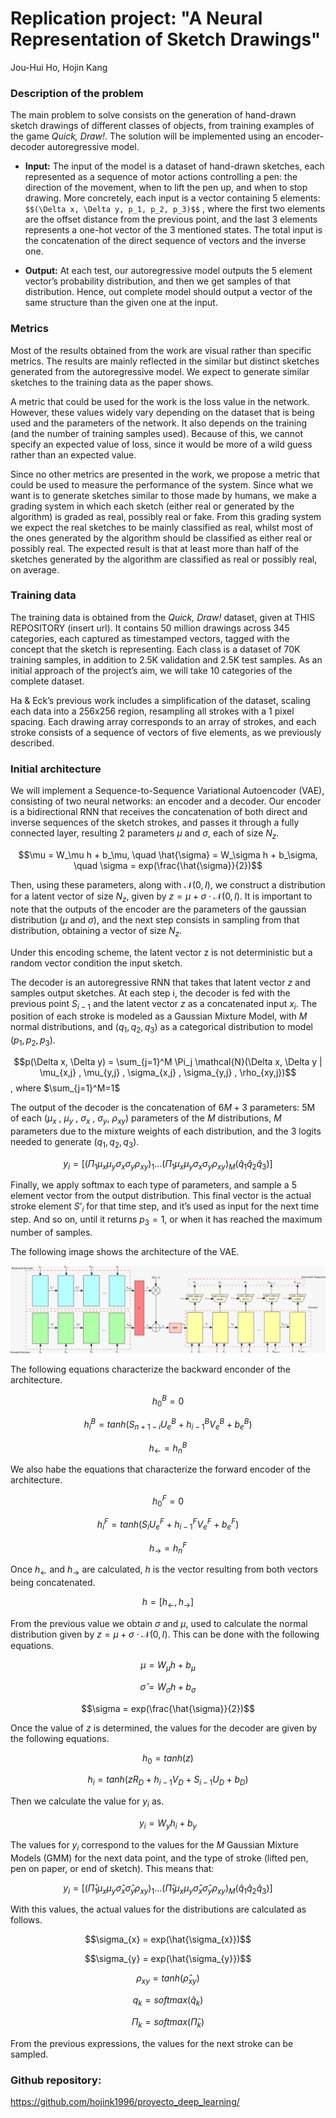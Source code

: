 <script src="https://polyfill.io/v3/polyfill.min.js?features=es6"></script>
<script id="MathJax-script" async src="https://cdn.jsdelivr.net/npm/mathjax@3/es5/tex-mml-chtml.js"></script>
  
  
# Replication project: "A Neural Representation of Sketch Drawings"  
  
Jou-Hui Ho, Hojin Kang  
  
  
### Description of the problem  
  
The main problem to solve consists on the generation of hand-drawn sketch drawings of different classes of objects, from training examples of the game <i>Quick, Draw!</i>. The solution will be implemented using an encoder-decoder autoregressive model.  
  
- <b>Input:</b> The input of the model is a dataset of hand-drawn sketches, each represented as a sequence of motor actions controlling a pen: the direction of the movement, when to lift the pen up, and when to stop drawing. More concretely, each input is a vector containing 5 elements:   
`$$(\Delta x, \Delta y, p_1, p_2, p_3)$$` , where the first two elements are the offset distance from the previous point, and the last 3 elements represents a one-hot vector of the 3 mentioned states. The total input is the concatenation of the direct sequence of vectors and the inverse one.  
  
- <b>Output:</b> At each test, our autoregressive model outputs the 5 element vector’s probability distribution, and then we get samples of that distribution. Hence, out complete model should output a vector of the same structure than the given one at the input.  
  
  
### Metrics  
  
Most of the results obtained from the work are visual rather than specific metrics. The results are mainly reflected in the similar but distinct sketches generated from the autoregressive model. We expect to generate similar sketches to the training data as the paper shows.  
  
A metric that could be used for the work is the loss value in the network. However, these values widely vary depending on the dataset that is being used and the parameters of the network. It also depends on the training (and the number of training samples used). Because of this, we cannot specify an expected value of loss, since it would be more of a wild guess rather than an expected value.  

Since no other metrics are presented in the work, we propose a metric that could be used to measure the performance of the system. Since what we want is to generate sketches similar to those made by humans, we make a grading system in which each sketch (either real or generated by the algorithm) is graded as real, possibly real or fake. From this grading system we expect the real sketches to be mainly classified as real, whilst most of the ones generated by the algorithm should be classified as either real or possibly real. The expected result is that at least more than half of the sketches generated by the algorithm are classified as real or possibly real, on average.
  
  
### Training data  
  
The training data is obtained from the  <i>Quick, Draw!</i> dataset, given at THIS REPOSITORY (insert url). It contains 50 million drawings across 345 categories, each captured as timestamped vectors, tagged with the concept that the sketch is representing. Each class is a dataset of 70K training samples, in addition to 2.5K validation and 2.5K test samples. As an initial approach of the project’s aim, we will take 10 categories of the complete dataset.  
  
Ha & Eck’s previous work includes a simplification of the dataset, scaling each data into a 256x256 region, resampling all strokes with a 1 pixel spacing. Each drawing array corresponds to an array of strokes, and each stroke consists of a sequence of vectors of five elements, as we previously described.   
  
  
### Initial architecture  
  
We will implement a Sequence-to-Sequence Variational Autoencoder (VAE), consisting of two neural networks: an encoder and a decoder. Our encoder is a bidirectional RNN that receives the concatenation of both direct and inverse sequences of the sketch strokes, and passes it through a fully connected layer, resulting 2 parameters $\mu$ and $\sigma$, each of size $N_z$.   
  
$$\mu = W_\mu h + b_\mu, \quad  \hat{\sigma} = W_\sigma h + b_\sigma, \quad \sigma = exp(\frac{\hat{\sigma}}{2})$$  
  
Then, using these parameters, along with $\mathcal{N}(0,I)$, we construct a distribution for a latent vector of size $N_z$, given by $z = \mu + \sigma \cdot \mathcal{N}(0,I)$. It is important to note that the outputs of the encoder are the parameters of the gaussian distribution ($\mu$ and $\sigma$), and the next step consists in sampling from that distribution, obtaining a vector of size $N_z$.   
  
Under this encoding scheme, the latent vector z is not deterministic but a random vector condition the input sketch.  
  
The decoder is an autoregressive RNN that takes that latent vector $z$ and samples output sketches. At each step i, the decoder is fed with the previous point $S_{i-1}$ and the latent vector $z$ as a concatenated input $x_i$. The position of each stroke is modeled as a Gaussian Mixture Model, with $M$ normal distributions, and $(q_1, q_2, q_3)$ as a categorical distribution to model $(p_1, p_2, p_3)$.   
  
$$p(\Delta x, \Delta y) = \sum_{j=1}^M \Pi_j \mathcal{N}(\Delta x, \Delta y | \mu_{x,j} , \mu_{y,j} , \sigma_{x,j} , \sigma_{y,j} , \rho_{xy,j})$$, where $\sum_{j=1}^M=1$  
  
The output of the decoder is the concatenation of $6M+3$ parameters: 5M of each ($\mu_{x}$ , $\mu_{y}$ , $\sigma_{x}$ , $\sigma_{y}$, $\rho_{xy}$)  parameters of the $M$ distributions, $M$ parameters due to the mixture weights of each distribution, and the 3 logits needed to generate $(q_1, q_2, q_3)$.   
  
$$y_i = \Big[\big(\Pi_1 \mu_x \mu_y \sigma_x \sigma_y \rho_{xy}\big)_1 \dots \big(\Pi_1 \mu_x \mu_y \sigma_x \sigma_y \rho_{xy}\big)_M \big(\hat{q}_1 \hat{q}_2 \hat{q}_3\big)\Big]$$  
  
Finally, we apply softmax to each type of parameters, and sample a 5 element vector from the output distribution. This final vector is the actual stroke element $S’_i$ for that time step, and it’s used as input for the next time step. And so on, until it returns $p_3=1$, or when it has reached the maximum number of samples.

The following image shows the architecture of the VAE.

![Modelo](images/modelo.jpg)

The following equations characterize the backward enconder of the architecture.

$$h_{0}^{B} = 0$$

$$h_{i}^{B} = tanh(S_{n + 1 - i}U_{e}^{B} + h_{i-1}^{B}V_{e}^{B} + b_{e}^{B})$$

$$h_{\leftarrow} = h_{n}^{B}$$

We also habe the equations that characterize the forward encoder of the architecture.

$$h_{0}^{F} = 0$$

$$h_{i}^{F} = tanh(S_{i}U_{e}^{F} + h_{i-1}^{F}V_{e}^{F} + b_{e}^{F})$$

$$h_{\rightarrow} = h_{n}^{F}$$

Once $h_{\leftarrow}$ and $h_{\rightarrow}$ are calculated, $h$ is the vector resulting from both vectors being concatenated.

$$h = [h_{\leftarrow}, h_{\rightarrow}]$$

From the previous value we obtain $\sigma$ and $\mu$, used to calculate the normal distribution given by $z = \mu + \sigma \cdot \mathcal{N}(0,I)$. This can be done with the following equations.

$$\mu = W_{\mu}h + b_{\mu}$$

$$\hat{\sigma} = W_{\sigma}h + b_{\sigma}$$

$$\sigma = exp(\frac{\hat{\sigma}}{2})$$

 Once the value of $z$ is determined, the values for the decoder are given by the following equations.

$$h_{0} = tanh(z)$$

$$h_{i} = tanh(zR_{D} + h_{i-1}V_{D} + S_{i-1}U_{D} + b_{D})$$

Then we calculate the value for $y_{i}$ as.

$$y_{i} = W_{y}h_{i} + b_{y}$$

The values for $y_{i}$ correspond to the values for the $M$ Gaussian Mixture Models (GMM) for the next data point, and the type of stroke (lifted pen, pen on paper, or end of sketch). This means that:

$$y_i = \Big[\big(\hat{\Pi}_1 \mu_x \mu_y \hat{\sigma}_x \hat{\sigma}_y \rho_{xy}\big)_1 \dots \big(\hat{\Pi}_1 \mu_x \mu_y \hat{\sigma}_x \hat{\sigma}_y \rho_{xy}\big)_M \big(\hat{q}_1 \hat{q}_2 \hat{q}_3\big)\Big]$$  

With this values, the actual values for the distributions are calculated as follows.

$$\sigma_{x} = exp(\hat{\sigma_{x}})$$

$$\sigma_{y} = exp(\hat{\sigma_{y}})$$

$$\rho_{xy} = tanh(\hat{\rho}_{xy})$$

$$q_{k} = softmax(\hat{q}_{k})$$

$$\Pi_{k} = softmax(\hat{\Pi}_{k})$$

From the previous expressions, the values for the next stroke can be sampled.



### Github repository: 
https://github.com/hojink1996/proyecto_deep_learning/





```python

```
